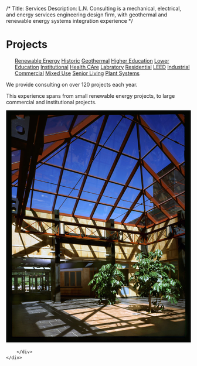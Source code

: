 /*
Title: Services
Description: L.N. Consulting is a mechanical, electrical, and energy services engineering design firm, with geothermal and renewable energy systems integration experience
*/


# Projects

<div>
	<div class="row">
		<div class="col-md-6" >
			<ul class="list-group">
				<a class="list-group-item" href="/portfolio/renewable-energy/" >Renewable Energy</a>
				<a class="list-group-item" href="/portfolio/historic/" >Historic</a>
				<a class="list-group-item" href="/portfolio/geothermal/" >Geothermal</a>
				<a class="list-group-item" href="/portfolio/higher-education/" >Higher Education</a>
				<a class="list-group-item" href="/portfolio/lower-education/" >Lower Education</a>
				<a class="list-group-item" href="/portfolio/institutional/" >Institutional</a>
				<a class="list-group-item" href="/portfolio/health-care/" >Health CAre</a>
				<a class="list-group-item" href="/portfolio/laboratory/" >Labratory</a>
				<a class="list-group-item" href="/portfolio/residential/" >Residential</a>
				<a class="list-group-item" href="/portfolio/leed/" >LEED</a>
				<a class="list-group-item" href="/portfolio/industrial/" >Industrial</a>
				<a class="list-group-item" href="/portfolio/commercial/" >Commercial</a>
				<a class="list-group-item" href="/portfolio/mixed-use/" >Mixed Use</a>
				<a class="list-group-item" href="/portfolio/senior-living/" >Senior Living</a>
				<a class="list-group-item" href="/portfolio/plant-systems" >Plant Systems</a>
			</ul>
		</div>
		<div class="col-md-6" >
			<div class="well" style="margin-top: 10px;" >
				<p>
					We provide consulting on over 120 projects each year. 
				</p>
				<p>
					This experience spans from small renewable energy projects, to large 
					commercial and institutional projects.
				</p>
				<!-- 
				<p>
					After XX years of pioneering in this industry, you can probably imagine we've 
					already done that for another client.
				</p>
				--> 
			</div>
			<div class="">
				<img class="img-responsive img-rounded"  src="/files/uvm-davis-wilks.jpg" >
			</div>
			
			
		</div>
	</div>
</div>